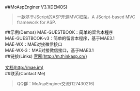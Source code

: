 ﻿##MoAspEnginer V3.1(DEMOS)
> 一款基于JScript的ASP开源MVC框架。A JScript-based MVC framework for ASP.
> 

##示例(Demos)
MAE-GUESTBOOK：简单的留言本程序<br />
MAE-GUESTBOOK-v3：简单的留言本程序，基于MAE3.1<br />
MAE-WX：MAE对接微信接口<br />
MAE-WX-3：MAE对接微信接口，基于MAE3.1<br />
##链接(Links)
[官网(http://m.thinkasp.cn/)](http://m.thinkasp.cn/)<br />  
[文档(http://mae.im)](http://mae.im)<br />
##联系(Contact Me)
> QQ群：MoAspEnginer交流(127430216)

